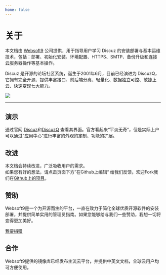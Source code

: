 ```yaml
---
home: false
---
```


# 关于

本文档由 [Websoft9](https://www.websoft9.com/) 公司提供，用于指导用户学习 Discuz 的安装部署与基本运维技术，包括：部署、初始化安装、环境配置、HTTPS、SMTP、备份升级和连接云服务器操作等基本操作。

Discuz 是开源的论坛社区系统，诞生于2001年6月，目前已经演进为 DiscuzQ，它拥有完全开源、提供丰富接口、前后端分离、轻量化、数据独立可控、敏捷上云、快速变现七大能力。

![](https://libs.websoft9.com/Websoft9/DocsPicture/zh/discuz/discuzq-guiweb-websoft9.png)

---

## 演示

通过官网 [Discuz](https://www.discuz.net)和[DiscuzQ](https://discuz.com/) 查看其界面。官方看起来“平淡无奇”，但是实际上户可以通过“应用中心”进行丰富的外观的定制、功能的扩展。

## 改进

本文档会持续改进，广泛吸收用户的需求。  
如果您有好的想法，请点击页面下方”在Github上编辑“ 给我们反馈，欢迎Fork我们在[Github上的项目](https://github.com/Websoft9/ansible-discuz)。

## 赞助

Websoft9是一个为开源而生的平台，一直在致力于简化全球优质开源软件的安装部署，并提供简单实用的管理员指南。如果您能够给与我们一些赞助，我想一切将变得更加美好。  

[我要捐赠](https://www.websoft9.com/aboutus/donate)

## 合作

Websoft9提供的镜像库已经发布主流云平台，并提供中英文文档，全球云用户均可方便使用。  

